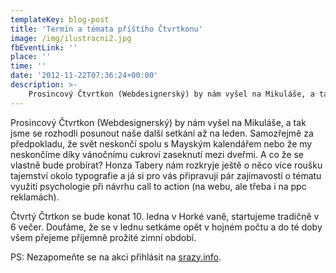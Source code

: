 ```yaml
---
templateKey: blog-post
title: 'Termín a témata příštího Čtvrtkonu'
image: /img/ilustracni2.jpg
fbEventLink: ''
place: ''
time: ''
date: '2012-11-22T07:36:24+00:00'
description: >-
    Prosincový Čtvrtkon (Webdesignerský) by nám vyšel na Mikuláše, a tak jsme se rozhodli posunout naše další setkání až na leden. Samozřejmě za předpokladu, že svět neskončí spolu s Mayským...
---
```

Prosincový Čtvrtkon (Webdesignerský) by nám vyšel na Mikuláše, a tak jsme se rozhodli posunout naše další setkání až na leden. Samozřejmě za předpokladu, že svět neskončí spolu s Mayským kalendářem nebo že my neskončíme díky vánočnímu cukroví zaseknutí mezi dveřmi. A co že se vlastně bude probírat? Honza Tabery nám rozkryje ještě o něco více roušku tajemství okolo typografie a já si pro vás připravuji pár zajímavostí o tématu využití psychologie při návrhu call to action (na webu, ale třeba i na ppc reklamách).

Čtvrtý Čtrtkon se bude konat 10. ledna v Horké vaně, startujeme tradičně v 6 večer. Doufáme, že se v lednu setkáme opět v hojném počtu a do té doby všem přejeme příjemně prožité zimní období.

PS: Nezapomeňte se na akci přihlásit na [srazy.info](http://pojd.me/285).